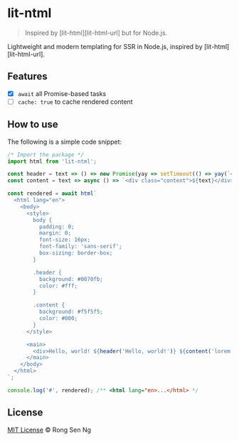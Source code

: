# lit-ntml

> Inspired by [lit-html][lit-html-url] but for Node.js.

Lightweight and modern templating for SSR in Node.js, inspired by [lit-html][lit-html-url].

## Features

- [x] `await` all Promise-based tasks
- [ ] `cache: true` to cache rendered content

## How to use

The following is a simple code snippet:

```ts
/* Import the package */
import html from 'lit-ntml';

const header = text => () => new Promise(yay => setTimeout(() => yay(`<div class="header">${text}</div>`), 3e3));
const content = text => async () => `<div class="content">${text}</div>`;

const rendered = await html`
  <html lang="en">
    <body>
      <style>
        body {
          padding: 0;
          margin: 0;
          font-size: 16px;
          font-family: 'sans-serif';
          box-sizing: border-box;
        }

        .header {
          background: #0070fb;
          color: #fff;
        }

        .content {
          background: #f5f5f5;
          color: #000;
        }
      </style>

      <main>
        <div>Hello, world! ${header('Hello, world!')} ${content('lorem ipsum')}</div>
      </main>
    </body>
  </html>
`;

console.log('#', rendered); /** <html lang="en>...</html> */
```

## License

[MIT License](https://motss.mit-license.org) © Rong Sen Ng
